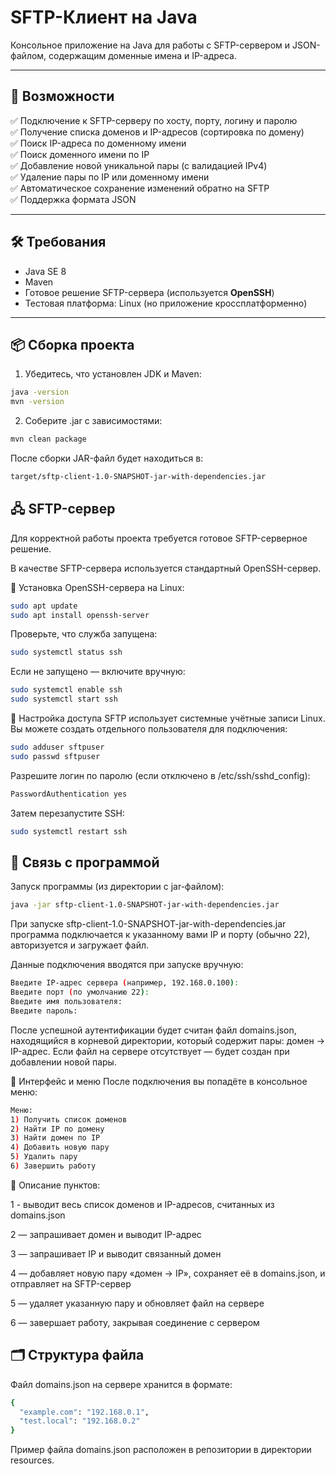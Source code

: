 # SFTP-Клиент на Java

Консольное приложение на Java для работы с SFTP-сервером и JSON-файлом, содержащим доменные имена и IP-адреса.

---

## 🧠 Возможности

✅ Подключение к SFTP-серверу по хосту, порту, логину и паролю  
✅ Получение списка доменов и IP-адресов (сортировка по домену)  
✅ Поиск IP-адреса по доменному имени  
✅ Поиск доменного имени по IP  
✅ Добавление новой уникальной пары (с валидацией IPv4)  
✅ Удаление пары по IP или доменному имени  
✅ Автоматическое сохранение изменений обратно на SFTP  
✅ Поддержка формата JSON

---

## 🛠️ Требования

- Java SE 8
- Maven
- Готовое решение SFTP-сервера (используется **OpenSSH**)
- Тестовая платформа: Linux (но приложение кроссплатформенно)

---

## 📦 Сборка проекта

1. Убедитесь, что установлен JDK и Maven:
```bash
java -version
mvn -version
```

2.  Соберите .jar с зависимостями:
```bash
mvn clean package
```

После сборки JAR-файл будет находиться в:
```bash
target/sftp-client-1.0-SNAPSHOT-jar-with-dependencies.jar
```

## 🖧 SFTP-сервер

Для корректной работы проекта требуется готовое SFTP-серверное решение.

В качестве SFTP-сервера используется стандартный OpenSSH-сервер.

📌 Установка OpenSSH-сервера на Linux:
```bash
sudo apt update
sudo apt install openssh-server
```

Проверьте, что служба запущена:
```bash
sudo systemctl status ssh
```

Если не запущено — включите вручную:
```bash
sudo systemctl enable ssh
sudo systemctl start ssh
```

🔑 Настройка доступа
SFTP использует системные учётные записи Linux. Вы можете создать отдельного пользователя для подключения:
```bash
sudo adduser sftpuser
sudo passwd sftpuser
```

Разрешите логин по паролю (если отключено в /etc/ssh/sshd_config):
```bash
PasswordAuthentication yes
```

Затем перезапустите SSH:
```bash
sudo systemctl restart ssh
```

## 🔄 Связь с программой

Запуск программы (из директории с jar-файлом):
```bash
java -jar sftp-client-1.0-SNAPSHOT-jar-with-dependencies.jar
```

При запуске sftp-client-1.0-SNAPSHOT-jar-with-dependencies.jar программа подключается к указанному вами IP и порту (обычно 22), авторизуется и загружает файл.

Данные подключения вводятся при запуске вручную:
```bash
Введите IP-адрес сервера (например, 192.168.0.100): 
Введите порт (по умолчанию 22): 
Введите имя пользователя: 
Введите пароль:
```

После успешной аутентификации будет считан файл domains.json, находящийся в корневой директории, который содержит пары: домен -> IP-адрес.
Если файл на сервере отсутствует — будет создан при добавлении новой пары.

📘 Интерфейс и меню
После подключения вы попадёте в консольное меню:
```bash
Меню:
1) Получить список доменов
2) Найти IP по домену
3) Найти домен по IP
4) Добавить новую пару
5) Удалить пару
6) Завершить работу
```

📌 Описание пунктов:

1 - выводит весь список доменов и IP-адресов, считанных из domains.json

2 — запрашивает домен и выводит IP-адрес

3 — запрашивает IP и выводит связанный домен

4 — добавляет новую пару «домен → IP», сохраняет её в domains.json, и отправляет на SFTP-сервер

5 — удаляет указанную пару и обновляет файл на сервере

6 — завершает работу, закрывая соединение с сервером

## 🗂 Структура файла
Файл domains.json на сервере хранится в формате:
```bash
{
  "example.com": "192.168.0.1",
  "test.local": "192.168.0.2"
}
```
Пример файла domains.json расположен в репозитории в директории resourсes.
